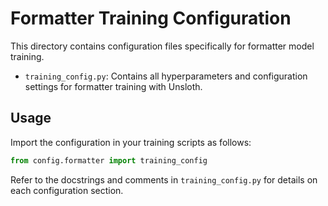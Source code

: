 # Formatter Training Configuration

This directory contains configuration files specifically for formatter model training.

- `training_config.py`: Contains all hyperparameters and configuration settings for formatter training with Unsloth.

## Usage

Import the configuration in your training scripts as follows:

```python
from config.formatter import training_config
```

Refer to the docstrings and comments in `training_config.py` for details on each configuration section. 